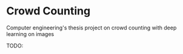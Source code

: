 # Crowd Counting
Computer engineering's thesis project on crowd counting with deep learning on images

TODO: 

